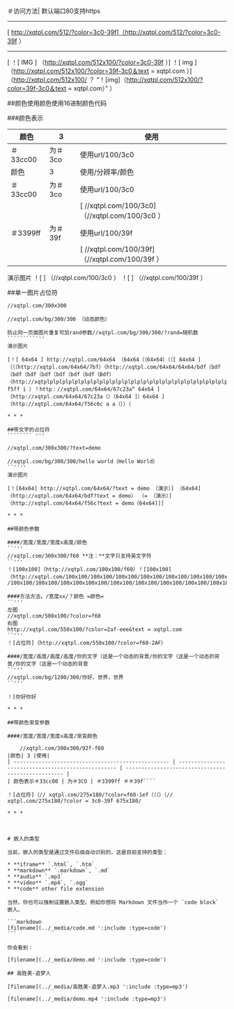 
＃访问方法| 默认端口80支持https
* * *

[ http://xqtpl.com/512/?color=3c0-39f]（http://xqtpl.com/512/?color=3c0-39f ）​​​

* * *


 [ ！[ IMG ] （http://xqtpl.com/512x100/?color=3c0-39f ）]​​​​ ！[ img ] （http://xqtpl.com/512x100/?color=39f-3c0＆text = xqtpl.com ）] （http://xqtpl.com/512x100/ ？ “！[img]（http://xqtpl.com/512x100/?color=39f-3c0＆text = xqtpl.com）” ）  



##颜色使用颜色使用16进制颜色代码

###颜色表示


|颜色| 3 |使用  |
| -------------- | -------------- | -------------- |
|＃33cc00   |为＃3co   |使用url/100/3c0
|颜色    | 3 |使用/分辨率/颜色
|＃33cc00   |为＃3co   |使用url/100/3c0
| 	| 	| 	[ //xqtpl.com/100/3c0]（//xqtpl.com/100/3c0 ）​​​
|＃3399ff |为＃39f |使用url/100/39f
| 	| 	| 	[ //xqtpl.com/100/39f]（//xqtpl.com/100/39f ）​​​

演示图片
	！[ ] （//xqtpl.com/100/3c0 ）
	！[ ] （//xqtpl.com/100/39f ）

##单一图片占位符
``````````''
//xqtpl.com/300x300

//xqtpl.com/bg/300/300 （动态颜色）

防止同一页面图片重复可加rand参数//xqtpl.com/bg/300/300/?rand=随机数
``````````''
演示图片

[！[ 64x64 ] http://xqtpl.com/64x64 （64x64（（64x64）（（[ 64x64 ] （（（http://xqtpl.com/64x64/7bf）（http://xqtpl.com/64x64/64x64/bdf（bdf（bdf（bdf（bdf（bdf（bdf（bdf（Bdf）（http://xqtplplplplplplplplplplplplplplplplplplplplplplplplplplplplplplplplplplplplplplplplplplplplplplplplplplplplplplplplplplplplplplplplplplplpl.com/644/ec/ecf5ff-f5ff i ）！http：//xqtpl.com/64x64/67c23a“ 64x64 ]（http://xqtpl.com/64x64/67c23a（）（64x64 ]）64x64 ]（http://xqtpl.com/64x64/f56c6c a a（））（

* * *

##带文字的占位符
```````` '''

//xqtpl.com/300x300/?text=demo

//xqtpl.com/bg/300/300/hello world（Hello World）
``''''
演示图片

[！[64x64] http://xqtpl.com/64x64/?text = demo （演示）] （64x64]（http://xqtpl.com/64x64/bdf?text = demo） （= （演示）]（http://xqtpl.com/64x64/f56c?text = demo（64x64]]]   

* * *

##带颜色参数

####/宽度/宽度/宽度x高度/颜色
``'''
//xqtpl.com/300x300/f60 **注：**文字只支持英文字符
``'''
！[100x100]（http://xqtpl.com/100x100/f60）！[100x100]（http://xqtpl.com/100x100/100x100/100x100/100x100/100x100/100x100/100x100x100x100/100x100/100x100/100/100x100 /100x100/100x100/100x100x100x100/100x100/100x100/100x100/100x100/100x100x100/72cffffffffffffffffffffffffffffffffffffffffffffffffffffffffffffffffffffffff560   

####方法方法。/宽度xx/？颜色 =颜色=
``'''
左图
//xqtpl.com/500x100/?color=f60
右图
http://xqtpl.com/550x100/?color=2af-eee&text = xqtpl.com
``'''
！[占位符]（http://xqtpl.com/550x100/?color=f60-2AF）

####/宽度/高度/高度/高度/你的文字（这是一个动态的背景/你的文字（这是一个动态的背景/你的文字（这是一个动态的背景
``'''
//xqtpl.com/bg/1200/300/你好，世界，世界
``'''

！[你好你好

* * *

##带颜色渐变参数

####/宽度/宽度/宽度x高度/渐变颜色
  
    //xqtpl.com/300x300/92f-f60
|颜色| 3 |使用|
| -------------------------------------------------- | -------------------------------------------------- | -------------------------------------------------- |
| 颜色表示＃33cc00 | 为＃3CO | ＃3399ff ＃＃39f````

！[占位符]（// xqtpl.com/275x180/?color=f60-1ef（（（）（// xqtpl.com/275x180/?color = 3c0-39f 675x180/

* * *



# 嵌入的类型

当前，嵌入的类型是通过文件后缀自动识别的，这是目前支持的类型：

* **iframe** `.html`, `.htm`
* **markdown** `.markdown`, `.md`
* **audio** `.mp3`
* **video** `.mp4`, `.ogg`
* **code** other file extension

当然，你也可以强制设置嵌入类型。例如你想将 Markdown 文件当作一个 `code block` 嵌入。

```markdown
[filename](../_media/code.md ':include :type=code')
```

你会看到：

[filename](../_media/demo.md ':include :type=code')

## 高胜美-追梦人

[filename](../_media/高胜美-追梦人.mp3 ':include :type=mp3')

[filename](../_media/demo.mp4 ':include :type=mp3')



